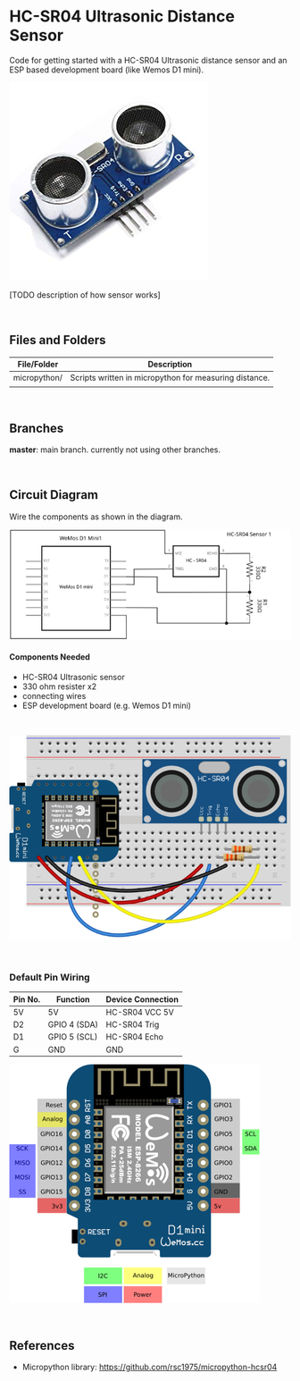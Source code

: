 # HC-SR04 Ultrasonic Distance Sensor

Code for getting started with a HC-SR04 Ultrasonic distance sensor and an ESP based development board (like Wemos D1 mini).

![sensor](assets/hc-sr04-sensor.jpg)

[TODO description of how sensor works]

<br>

## Files and Folders

| File/Folder | Description |
|--- | --- |
| micropython/ | Scripts written in micropython for measuring distance. |
|  |  |

<br>

## Branches

**master**: main branch. currently not using other branches.

<br>

## Circuit Diagram
Wire the components as shown in the diagram.

![circuit diagram](assets/hc-sr04-sensor-circuit-diagram_schem.svg)

#### Components Needed
* HC-SR04 Ultrasonic sensor
* 330 ohm resister x2
* connecting wires
* ESP development board (e.g. Wemos D1 mini)


<br />

![breadboard diagram](assets/hc-sr04-sensor-circuit-diagram_bb.svg)

<br />

### Default Pin Wiring

| Pin No. | Function | Device Connection |
| --- | --- | --- |
| 5V | 5V | HC-SR04 VCC 5V |
| D2 | GPIO 4 (SDA) | HC-SR04 Trig |
| D1 | GPIO 5 (SCL) | HC-SR04 Echo |
| G | GND | GND |

![pin diagram](assets/Wemos-D1-Mini.png)

<br>

## References

* Micropython library: https://github.com/rsc1975/micropython-hcsr04
